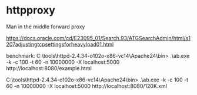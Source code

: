 # httpproxy
Man in the middle forward proxy

https://docs.oracle.com/cd/E23095_01/Search.93/ATGSearchAdmin/html/s1207adjustingtcpsettingsforheavyload01.html

benchmark:
C:\tools\httpd-2.4.34-o102o-x86-vc14\Apache24\bin> .\ab.exe -k -c 100 -t 60 -n 10000000 -X localhost:5000 http://localhost:8080/example.html

C:\tools\httpd-2.4.34-o102o-x86-vc14\Apache24\bin> .\ab.exe -k -c 100 -t 60 -n 10000000 -X localhost:5000 http://localhost:8080/120K.xml